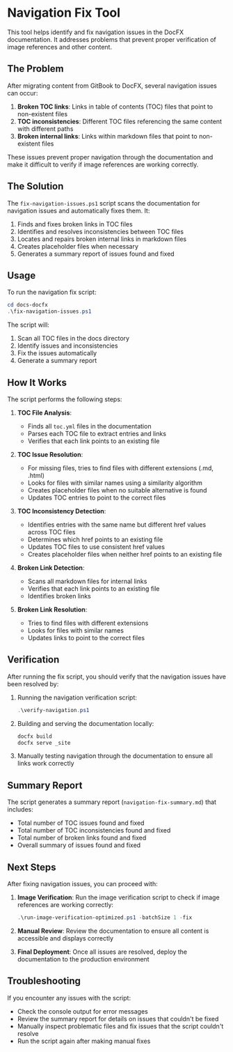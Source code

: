 # Navigation Fix Tool

This tool helps identify and fix navigation issues in the DocFX documentation. It addresses problems that prevent proper verification of image references and other content.

## The Problem

After migrating content from GitBook to DocFX, several navigation issues can occur:

1. **Broken TOC links**: Links in table of contents (TOC) files that point to non-existent files
2. **TOC inconsistencies**: Different TOC files referencing the same content with different paths
3. **Broken internal links**: Links within markdown files that point to non-existent files

These issues prevent proper navigation through the documentation and make it difficult to verify if image references are working correctly.

## The Solution

The `fix-navigation-issues.ps1` script scans the documentation for navigation issues and automatically fixes them. It:

1. Finds and fixes broken links in TOC files
2. Identifies and resolves inconsistencies between TOC files
3. Locates and repairs broken internal links in markdown files
4. Creates placeholder files when necessary
5. Generates a summary report of issues found and fixed

## Usage

To run the navigation fix script:

```powershell
cd docs-docfx
.\fix-navigation-issues.ps1
```

The script will:
1. Scan all TOC files in the docs directory
2. Identify issues and inconsistencies
3. Fix the issues automatically
4. Generate a summary report

## How It Works

The script performs the following steps:

1. **TOC File Analysis**:
   - Finds all `toc.yml` files in the documentation
   - Parses each TOC file to extract entries and links
   - Verifies that each link points to an existing file

2. **TOC Issue Resolution**:
   - For missing files, tries to find files with different extensions (.md, .html)
   - Looks for files with similar names using a similarity algorithm
   - Creates placeholder files when no suitable alternative is found
   - Updates TOC entries to point to the correct files

3. **TOC Inconsistency Detection**:
   - Identifies entries with the same name but different href values across TOC files
   - Determines which href points to an existing file
   - Updates TOC files to use consistent href values
   - Creates placeholder files when neither href points to an existing file

4. **Broken Link Detection**:
   - Scans all markdown files for internal links
   - Verifies that each link points to an existing file
   - Identifies broken links

5. **Broken Link Resolution**:
   - Tries to find files with different extensions
   - Looks for files with similar names
   - Updates links to point to the correct files

## Verification

After running the fix script, you should verify that the navigation issues have been resolved by:

1. Running the navigation verification script:
   ```powershell
   .\verify-navigation.ps1
   ```

2. Building and serving the documentation locally:
   ```powershell
   docfx build
   docfx serve _site
   ```

3. Manually testing navigation through the documentation to ensure all links work correctly

## Summary Report

The script generates a summary report (`navigation-fix-summary.md`) that includes:

- Total number of TOC issues found and fixed
- Total number of TOC inconsistencies found and fixed
- Total number of broken links found and fixed
- Overall summary of issues found and fixed

## Next Steps

After fixing navigation issues, you can proceed with:

1. **Image Verification**: Run the image verification script to check if image references are working correctly:
   ```powershell
   .\run-image-verification-optimized.ps1 -batchSize 1 -fix
   ```

2. **Manual Review**: Review the documentation to ensure all content is accessible and displays correctly

3. **Final Deployment**: Once all issues are resolved, deploy the documentation to the production environment

## Troubleshooting

If you encounter any issues with the script:

- Check the console output for error messages
- Review the summary report for details on issues that couldn't be fixed
- Manually inspect problematic files and fix issues that the script couldn't resolve
- Run the script again after making manual fixes
